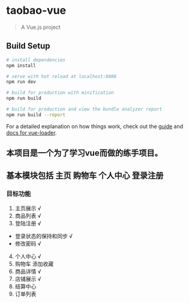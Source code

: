 # taobao-vue

> A Vue.js project

## Build Setup

``` bash
# install dependencies
npm install

# serve with hot reload at localhost:8080
npm run dev

# build for production with minification
npm run build

# build for production and view the bundle analyzer report
npm run build --report
```

For a detailed explanation on how things work, check out the [guide](http://vuejs-templates.github.io/webpack/) and [docs for vue-loader](http://vuejs.github.io/vue-loader).

## 本项目是一个为了学习vue而做的练手项目。
## 基本模块包括 主页 购物车 个人中心 登录注册
### 目标功能
1. 主页展示 √
2. 商品列表 √
3. 登陆注册 √
 - 登录状态的保持和同步 √
 - 修改密码 √
4. 个人中心 √
5. 购物车 添加收藏
6. 商品详情 √
7. 店铺展示 √
8. 结算中心
9. 订单列表
